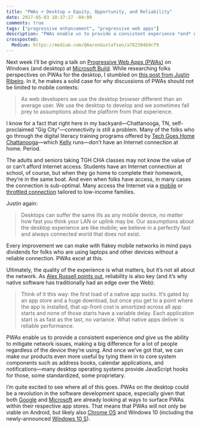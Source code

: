 ```yaml
---
title: "PWAs + Desktop = Equity, Opportunity, and Reliability"
date: 2017-05-03 10:37:17 -04:00
comments: true
tags: ["progressive enhancement", "progressive web apps"]
description: "PWAs enable us to provide a consistent experience *and* give us the ability to mitigate network issues, making a big difference for a lot of people regardless of the device they’re using."
crossposted:
  Medium: https://medium.com/@AaronGustafson/a782304b9cf9
---
```


Next week I’ll be giving a talk on [Progressive Web Apps (PWAs)](https://developers.google.com/web/progressive-web-apps/) on Windows (and desktop) at [Microsoft Build](https://channel9.msdn.com/Events/Build/2017). While researching folks perspectives on PWAs for the desktop, I stumbled on [this post from Justin Ribeiro](https://www.justinribeiro.com/chronicle/2016/09/10/desktop-pwa-bring-the-goodness/). In it, he makes a solid case for why discussions of PWAs should not be limited to mobile contexts:

> As web developers we use the desktop browser different than an average user. We use the desktop to develop and we sometimes fall prey to assumptions about the platform from that experience. 

<!-- more -->

I know for a fact that right here in my backyard—Chattanooga, TN, self-proclaimed “Gig City”—connectivity is still a problem. Many of the folks who go through the digital literacy training programs offered by [Tech Goes Home Chattanooga](https://techgoeshomecha.org/)—which [Kelly](https://kelly-mccarthy.com/) runs—don’t have an Internet connection at home. Period.

The adults and seniors taking TGH CHA classes may not know the value of or can’t afford Internet access. Students have an Internet connection at school, of course, but when they go home to complete their homework, they’re in the same boat. And even when folks have access, in many cases the connection is sub-optimal. Many access the Internet via a [mobile](https://www.freedompop.com/) or [throttled connection](https://www.xfinity.com/support/internet/comcast-broadband-opportunity-program/) tailored to low-income families.

Justin again:

> Desktops can suffer the same ills as any mobile device, no matter how fast you think your LAN or uplink may be. Our assumptions about the desktop experience are like mobile; we believe in a perfectly fast and always connected world that does not exist.

Every improvement we can make with flakey mobile networks in mind pays dividends for folks who are using laptops and other devices without a reliable connection. PWAs excel at this.

Ultimately, the quality of the experience is what matters, but it’s not all about the network. As [Alex Russell points out](https://infrequently.org/2016/05/service-workers-and-pwas-its-about-reliable-performance-not-offline/), reliability is also key (and it’s why native software has traditionally had an edge over the Web):

> Think of it this way: the first load of a native app sucks. It’s gated by an app store and a huge download, but once you get to a point where the app is installed, that up-front cost is amortized across all app starts and none of those starts have a variable delay. Each application start is as fast as the last, no variance. What native apps deliver is reliable performance.

PWAs enable us to provide a consistent experience *and* give us the ability to mitigate network issues, making a big difference for a lot of people regardless of the device they’re using. And once we’ve got that, we can make our products even more useful by tying them in to core system components such as address books, calendar applications, and notifications—many desktop operating systems provide JavaScript hooks for those, some standardized, some proprietary.

I’m quite excited to see where all of this goes. PWAs on the desktop could be a revolution in the software development space, especially given that both [Google](https://developers.google.com/web/updates/2017/02/improved-add-to-home-screen) and [Microsoft](https://blogs.windows.com/msedgedev/2016/07/08/the-progress-of-web-apps/#rzqMVRgqClKq1PxZ.97) are already looking at ways to surface PWAs within their respective app stores. That means that PWAs will not only be viable on Android, but likely also [Chrome OS](https://www.google.com/chromebook/about/) and Windows 10 (including the newly-announced [Windows 10 S](https://www.microsoft.com/en-us/windows/windows-10-s)).